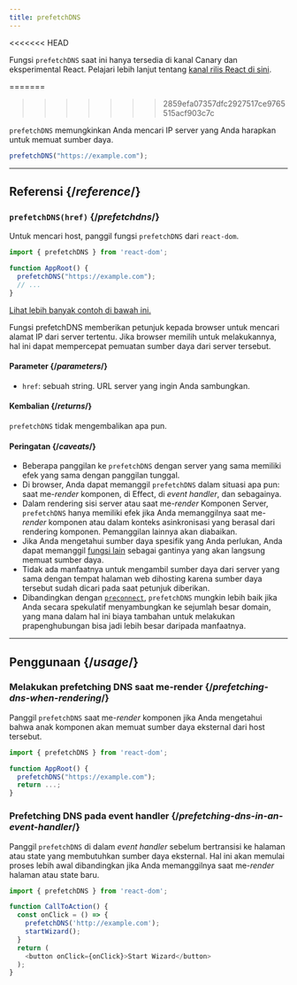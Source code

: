 ```yaml
---
title: prefetchDNS
---
```


<<<<<<< HEAD
<Canary>

Fungsi `prefetchDNS` saat ini hanya tersedia di kanal Canary dan eksperimental React. Pelajari lebih lanjut tentang [kanal rilis React di sini](/community/versioning-policy#all-release-channels).

</Canary>

=======
>>>>>>> 2859efa07357dfc2927517ce9765515acf903c7c
<Intro>

`prefetchDNS` memungkinkan Anda mencari IP server yang Anda harapkan untuk memuat sumber daya.

```js
prefetchDNS("https://example.com");
```

</Intro>

<InlineToc />

---

## Referensi {/*reference*/}

### `prefetchDNS(href)` {/*prefetchdns*/}

Untuk mencari host, panggil fungsi `prefetchDNS` dari `react-dom`.

```js
import { prefetchDNS } from 'react-dom';

function AppRoot() {
  prefetchDNS("https://example.com");
  // ...
}

```

[Lihat lebih banyak contoh di bawah ini.](#usage)

Fungsi prefetchDNS memberikan petunjuk kepada browser untuk mencari alamat IP dari server tertentu. Jika browser memilih untuk melakukannya, hal ini dapat mempercepat pemuatan sumber daya dari server tersebut.

#### Parameter {/*parameters*/}

* `href`: sebuah string. URL server yang ingin Anda sambungkan.

#### Kembalian {/*returns*/}

`prefetchDNS` tidak mengembalikan apa pun.

#### Peringatan {/*caveats*/}

* Beberapa panggilan ke `prefetchDNS` dengan server yang sama memiliki efek yang sama dengan panggilan tunggal.
* Di browser, Anda dapat memanggil `prefetchDNS` dalam situasi apa pun: saat me-*render* komponen, di Effect, di *event handler*, dan sebagainya.
* Dalam rendering sisi server atau saat me-*render* Komponen Server, `prefetchDNS` hanya memiliki efek jika Anda memanggilnya saat me-*render* komponen atau dalam konteks asinkronisasi yang berasal dari rendering komponen. Pemanggilan lainnya akan diabaikan.
* Jika Anda mengetahui sumber daya spesifik yang Anda perlukan, Anda dapat memanggil [fungsi lain](/reference/react-dom/#resource-preloading-apis) sebagai gantinya yang akan langsung memuat sumber daya.
* Tidak ada manfaatnya untuk mengambil sumber daya dari server yang sama dengan tempat halaman web dihosting karena sumber daya tersebut sudah dicari pada saat petunjuk diberikan.
* Dibandingkan dengan [`preconnect`](/reference/react-dom/preconnect), `prefetchDNS` mungkin lebih baik jika Anda secara spekulatif menyambungkan ke sejumlah besar domain, yang mana dalam hal ini biaya tambahan untuk melakukan prapenghubungan bisa jadi lebih besar daripada manfaatnya.

---

## Penggunaan {/*usage*/}

### Melakukan prefetching DNS saat me-render {/*prefetching-dns-when-rendering*/}

Panggil `prefetchDNS` saat me-*render* komponen jika Anda mengetahui bahwa anak komponen akan memuat sumber daya eksternal dari host tersebut.

```js
import { prefetchDNS } from 'react-dom';

function AppRoot() {
  prefetchDNS("https://example.com");
  return ...;
}
```

### Prefetching DNS pada event handler {/*prefetching-dns-in-an-event-handler*/}

Panggil `prefetchDNS` di dalam *event handler* sebelum bertransisi ke halaman atau state yang membutuhkan sumber daya eksternal. Hal ini akan memulai proses lebih awal dibandingkan jika Anda memanggilnya saat me-*render* halaman atau state baru.

```js
import { prefetchDNS } from 'react-dom';

function CallToAction() {
  const onClick = () => {
    prefetchDNS('http://example.com');
    startWizard();
  }
  return (
    <button onClick={onClick}>Start Wizard</button>
  );
}
```
